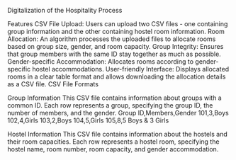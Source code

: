 Digitalization of the Hospitality Process

Features
CSV File Upload: Users can upload two CSV files - one containing group information and the other containing hostel room information.
Room Allocation: An algorithm processes the uploaded files to allocate rooms based on group size, gender, and room capacity.
Group Integrity: Ensures that group members with the same ID stay together as much as possible.
Gender-specific Accommodation: Allocates rooms according to gender-specific hostel accommodations.
User-friendly Interface: Displays allocated rooms in a clear table format and allows downloading the allocation details as a CSV file.
CSV File Formats

Group Information
This CSV file contains information about groups with a common ID. Each row represents a group, specifying the group ID, the number of members, and the gender.
Group ID,Members,Gender
101,3,Boys
102,4,Girls
103,2,Boys
104,5,Girls
105,8,5 Boys & 3 Girls

Hostel Information
This CSV file contains information about the hostels and their room capacities. Each row represents a hostel room, specifying the hostel name, room number, room capacity, and gender accommodation.
